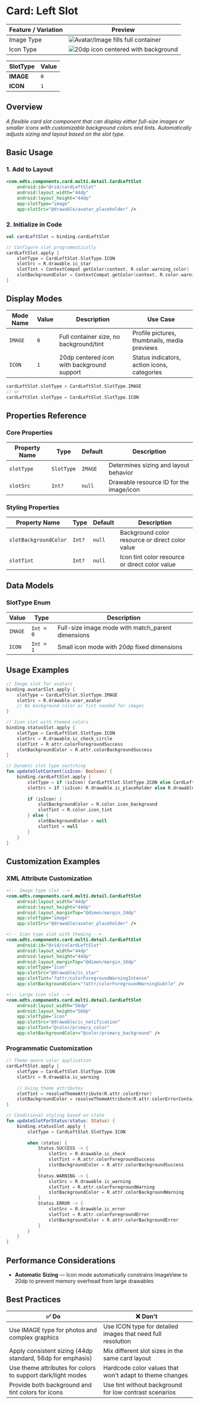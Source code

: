# Card: Left Slot

| Feature / Variation | Preview                                                                                                                       |
| ------------------- |-------------------------------------------------------------------------------------------------------------------------------|
| Image Type | ![Avatar/Image fills full container](https://res.cloudinary.com/dacnnk5j4/image/upload/w_100,c_scale,q_auto,f_auto/v1759286743/cls_image_type_ngrzy6.png) |
| Icon Type | ![20dp icon centered with background](https://res.cloudinary.com/dacnnk5j4/image/upload/w_100,c_scale,q_auto,f_auto/v1759286743/cls_icon_type_seo2us.png)                                                                                       |

| **SlotType** | **Value** |
| ------------ | --------- |
| **IMAGE** | `0` |
| **ICON** | `1` |

## Overview

*A flexible card slot component that can display either full-size images or smaller icons with customizable background colors and tints. Automatically adjusts sizing and layout based on the slot type.*

## Basic Usage

### 1. Add to Layout

```xml
<com.edts.components.card.multi.detail.CardLeftSlot
    android:id="@+id/cardLeftSlot"
    android:layout_width="44dp"
    android:layout_height="44dp"
    app:slotType="image"
    app:slotSrc="@drawable/avatar_placeholder" />
```

### 2. Initialize in Code

```kotlin
val cardLeftSlot = binding.cardLeftSlot

// Configure slot programmatically
cardLeftSlot.apply {
    slotType = CardLeftSlot.SlotType.ICON
    slotSrc = R.drawable.ic_star
    slotTint = ContextCompat.getColor(context, R.color.warning_color)
    slotBackgroundColor = ContextCompat.getColor(context, R.color.warning_background)
}
```

## Display Modes

| Mode Name | Value | Description | Use Case |
| --------- | ----- | ----------- | -------- |
| `IMAGE` | `0` | Full container size, no background/tint | Profile pictures, thumbnails, media previews |
| `ICON` | `1` | 20dp centered icon with background support | Status indicators, action icons, categories |

```kotlin
cardLeftSlot.slotType = CardLeftSlot.SlotType.IMAGE
// or
cardLeftSlot.slotType = CardLeftSlot.SlotType.ICON
```

## Properties Reference

### Core Properties

| Property Name | Type | Default | Description |
| ------------- | ---- | ------- | ----------- |
| `slotType` | `SlotType` | `IMAGE` | Determines sizing and layout behavior |
| `slotSrc` | `Int?` | `null` | Drawable resource ID for the image/icon |

### Styling Properties

| Property Name | Type | Default | Description |
| ------------- | ---- | ------- | ----------- |
| `slotBackgroundColor` | `Int?` | `null` | Background color resource or direct color value |
| `slotTint` | `Int?` | `null` | Icon tint color resource or direct color value |

## Data Models

### SlotType Enum

| Value | Type | Description |
| ----- | ---- | ----------- |
| `IMAGE` | `Int = 0` | Full-size image mode with match_parent dimensions |
| `ICON` | `Int = 1` | Small icon mode with 20dp fixed dimensions |

## Usage Examples

```kotlin
// Image slot for avatars
binding.avatarSlot.apply {
    slotType = CardLeftSlot.SlotType.IMAGE
    slotSrc = R.drawable.user_avatar
    // No background color or tint needed for images
}

// Icon slot with themed colors
binding.statusSlot.apply {
    slotType = CardLeftSlot.SlotType.ICON
    slotSrc = R.drawable.ic_check_circle
    slotTint = R.attr.colorForegroundSuccess
    slotBackgroundColor = R.attr.colorBackgroundSuccess
}

// Dynamic slot type switching
fun updateSlotContent(isIcon: Boolean) {
    binding.cardLeftSlot.apply {
        slotType = if (isIcon) CardLeftSlot.SlotType.ICON else CardLeftSlot.SlotType.IMAGE
        slotSrc = if (isIcon) R.drawable.ic_placeholder else R.drawable.image_placeholder
        
        if (isIcon) {
            slotBackgroundColor = R.color.icon_background
            slotTint = R.color.icon_tint
        } else {
            slotBackgroundColor = null
            slotTint = null
        }
    }
}
```

## Customization Examples

### XML Attribute Customization

```xml
<!-- Image type slot -->
<com.edts.components.card.multi.detail.CardLeftSlot
    android:layout_width="44dp"
    android:layout_height="44dp"
    android:layout_marginTop="@dimen/margin_24dp"
    app:slotType="image"
    app:slotSrc="@drawable/avatar_placeholder" />

<!-- Icon type slot with theming -->
<com.edts.components.card.multi.detail.CardLeftSlot
    android:id="@+id/cvCardLeftSlot"
    android:layout_width="44dp"
    android:layout_height="44dp"
    android:layout_marginTop="@dimen/margin_16dp"
    app:slotType="icon"
    app:slotSrc="@drawable/ic_star"
    app:slotTint="?attr/colorForegroundWarningIntense"
    app:slotBackgroundColor="?attr/colorForegroundWarningSubtle" />

<!-- Large icon slot -->
<com.edts.components.card.multi.detail.CardLeftSlot
    android:layout_width="56dp"
    android:layout_height="56dp"
    app:slotType="icon"
    app:slotSrc="@drawable/ic_notification"
    app:slotTint="@color/primary_color"
    app:slotBackgroundColor="@color/primary_background" />
```

### Programmatic Customization

```kotlin
// Theme-aware color application
cardLeftSlot.apply {
    slotType = CardLeftSlot.SlotType.ICON
    slotSrc = R.drawable.ic_warning
    
    // Using theme attributes
    slotTint = resolveThemeAttribute(R.attr.colorError)
    slotBackgroundColor = resolveThemeAttribute(R.attr.colorErrorContainer)
}

// Conditional styling based on state
fun updateSlotForStatus(status: Status) {
    binding.statusSlot.apply {
        slotType = CardLeftSlot.SlotType.ICON
        
        when (status) {
            Status.SUCCESS -> {
                slotSrc = R.drawable.ic_check
                slotTint = R.attr.colorForegroundSuccess
                slotBackgroundColor = R.attr.colorBackgroundSuccess
            }
            Status.WARNING -> {
                slotSrc = R.drawable.ic_warning
                slotTint = R.attr.colorForegroundWarning
                slotBackgroundColor = R.attr.colorBackgroundWarning
            }
            Status.ERROR -> {
                slotSrc = R.drawable.ic_error
                slotTint = R.attr.colorForegroundError
                slotBackgroundColor = R.attr.colorBackgroundError
            }
        }
    }
}
```

## Performance Considerations

- **Automatic Sizing** — Icon mode automatically constrains ImageView to 20dp to prevent memory overhead from large drawables

## Best Practices

| ✅ Do | ❌ Don't |
| ----- | ------- |
| Use IMAGE type for photos and complex graphics | Use ICON type for detailed images that need full resolution |
| Apply consistent sizing (44dp standard, 56dp for emphasis) | Mix different slot sizes in the same card layout |
| Use theme attributes for colors to support dark/light modes | Hardcode color values that won't adapt to theme changes |
| Provide both background and tint colors for icons | Use tint without background for low contrast scenarios |
